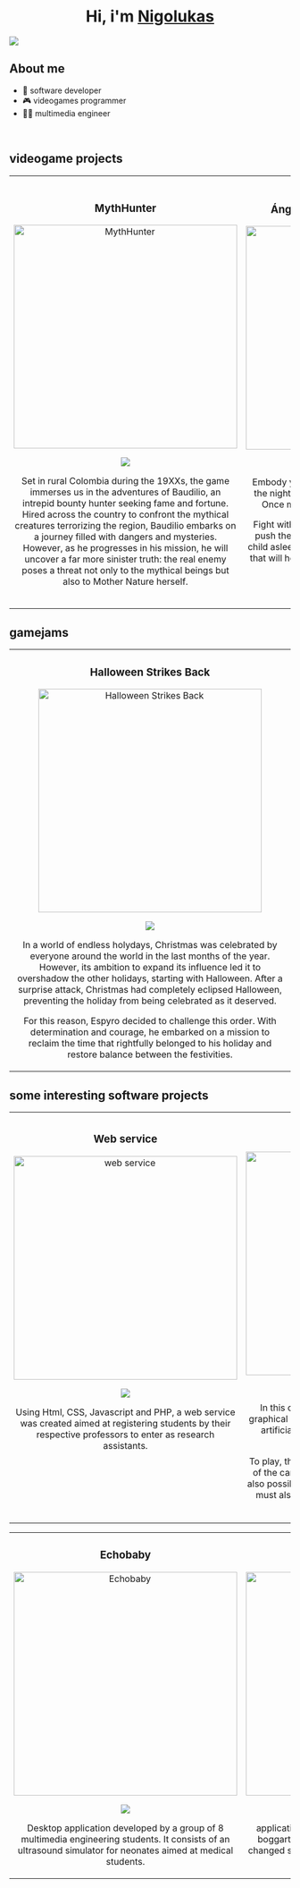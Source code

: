 <div align="center">
<h1 align="center">Hi, i'm <a href="https://nigolukas.itch.io">Nigolukas</a> </h1>
</div>
<img src="https://i.imgur.com/3Aeetgg.png">

## About me

- 🤖 software developer 
- 🎮 videogames programmer
- 👨‍🎓 multimedia engineer

<br>


## videogame projects
<table>
<tr>
<td width="50%">
<h3 align="center">MythHunter</h3>
<div align="center">
<a href="https://nigolukas.itch.io/myth-hunter" target="_blank"><img src="https://i.imgur.com/filS6iB.jpeg" width="400" alt="MythHunter"></a>
<p>
<a href="https://nigolukas.itch.io/myth-hunter" target="_blank">
<img src="https://img.shields.io/badge/itch.io-ff6961?style=for-the-badge&logo=itch.io&logoColor=black">
</a>
</p>
<p>Set in rural Colombia during the 19XXs, the game immerses us in the adventures of Baudilio, an intrepid bounty hunter seeking fame and fortune. Hired across the country to confront the mythical creatures terrorizing the region, Baudilio embarks on a journey filled with dangers and mysteries. However, as he progresses in his mission, he will uncover a far more sinister truth: the real enemy poses a threat not only to the mythical beings but also to Mother Nature herself.</p>
</div>


<td width="50%">
               <br>
<h3 align="center">Ángel guardián: defensa nocturna</h3>
<div align="center">                                       
<a href="https://nigolukas.itch.io/angel-guardian-defensa-nocturna" target="_blank"><img src="https://i.imgur.com/m2afSdA.png" width="400" alt="Ángel guardián: defensa nocturna"></a>
<br>
<p>
<a href="https://nigolukas.itch.io/angel-guardian-defensa-nocturna" target="_blank">
<img src="https://img.shields.io/badge/itch.io-ff6961?style=for-the-badge&logo=itch.io&logoColor=black">
</a>
</p>
</p>Embody your guardian angel to defend you during the night from the shadows that haunt your room. Once morning comes, they will be pulverized! 

Fight with your wings or use the heavenly hand to push the ghosts away from the bed and keep the child asleep. Inside the room you can collect objects that will help you during the night. Earn the coveted S Rank! 
<br>
<br>
<br>
</p>
</div>                                                             
</table>                                                                                 
</div>


## gamejams
<table>
<tr>
<td width="50%">
<h3 align="center">Halloween Strikes Back</h3>
<div align="center">
<a href="https://www.youtube.com/watch?v=-ycuXd41rX4" target="_blank"><img src="https://i.imgur.com/B3xMWMq.png" width="400" alt="Halloween Strikes Back"></a>
<p>
<a href="https://nigolukas.itch.io/halloween-strikes-back" target="_blank">
<img src="https://img.shields.io/badge/itch.io-ff6961?style=for-the-badge&logo=itch.io&logoColor=black">
</a>
</p>
<p>In a world of endless holydays, Christmas was celebrated by everyone around the world in the last months of the year. However, its ambition to expand its influence led it to overshadow the other holidays, starting with Halloween. After a surprise attack, Christmas had completely eclipsed Halloween, preventing the holiday from being celebrated as it deserved.

For this reason, Espyro decided to challenge this order. With determination and courage, he embarked on a mission to reclaim the time that rightfully belonged to his holiday and restore balance between the festivities.</p>
</div>                                                            
</table>        


## some interesting software projects

<table>
<tr>
<td width="50%">
<h3 align="center">Web service</h3>
<div align="center">
<a href="https://github.com/Nigolukas/Servicio_web" target="_blank"><img src="https://i.imgur.com/LYTQeAg.jpeg" width="400" alt="web service"></a>
<p>
<a href="https://github.com/Nigolukas/Servicio_webr" target="_blank">
<img src="https://img.shields.io/badge/GitHub-8A9597?style=for-the-badge&logo=GitHub&logoColor=black">
</a>
</p>
<p>Using Html, CSS, Javascript and PHP, a web service was created aimed at registering students by their respective professors to enter as research assistants.</p>
<br>
<br>
<br>
<br>
<br>
</div>


<td width="50%">
<h3 align="center">UNO with AI</h3>
<div align="center">
<a href="https://github.com/Nigolukas/UNO_IA" target="_blank"><img src="https://i.imgur.com/LYTQeAg.jpeg" width="400" alt="UNO AI"></a>
<p>
<a href="https://github.com/Nigolukas/UNO_IA" target="_blank">
<img src="https://img.shields.io/badge/GitHub-8A9597?style=for-the-badge&logo=GitHub&logoColor=black">
</a>
</p>
<p>In this code, the UNO game is recreated with a graphical interface where the player plays against 3 artificial intelligences that try to make the best possible moves.

To play, the numbers are used to select the position of the card to throw, with R you steal although it is also possible to do it with the mouse, with which you must also press the UNO button when the player already has a card.</p>
</div>
</table>  




<table>
<tr>
<td width="50%">
<h3 align="center">Echobaby</h3>
<div align="center">
<a href="https://github.com/SantiMayo09/EchoBaby" target="_blank"><img src="https://i.imgur.com/LYTQeAg.jpeg" width="400" alt="Echobaby"></a>
<p>
<a href="https://github.com/SantiMayo09/EchoBaby" target="_blank">
<img src="https://img.shields.io/badge/GitHub-8A9597?style=for-the-badge&logo=GitHub&logoColor=black">
</a>
</p>
<p>Desktop application developed by a group of 8 multimedia engineering students. It consists of an ultrasound simulator for neonates aimed at medical students.</p>

</div>


<td width="50%">
<h3 align="center">Riddikulus</h3>
<div align="center">
<a href="https://github.com/Nigolukas/Riddikulus" target="_blank"><img src="https://i.imgur.com/LYTQeAg.jpeg" width="400" alt="Riddikulus"></a>
<p>
<a href="https://github.com/Nigolukas/Riddikulus" target="_blank">
<img src="https://img.shields.io/badge/GitHub-8A9597?style=for-the-badge&logo=GitHub&logoColor=black">
</a>
</p>
<p>application with Unity
and Vuforia that simulates boggarts with 3D models
from Harry Potter that changed shape and animation
when interacting with the user in augmented reality.</p>
</div>
  
</table>  

<!--
**Nigolukas/Nigolukas** is a ✨ _special_ ✨ repository because its `README.md` (this file) appears on your GitHub profile.

Here are some ideas to get you started:

- 🔭 I’m currently working on ...
- 🌱 I’m currently learning ...
- 👯 I’m looking to collaborate on ...
- 🤔 I’m looking for help with ...
- 💬 Ask me about ...
- 📫 How to reach me: ...
- 😄 Pronouns: ...
- ⚡ Fun fact: ...
-->
